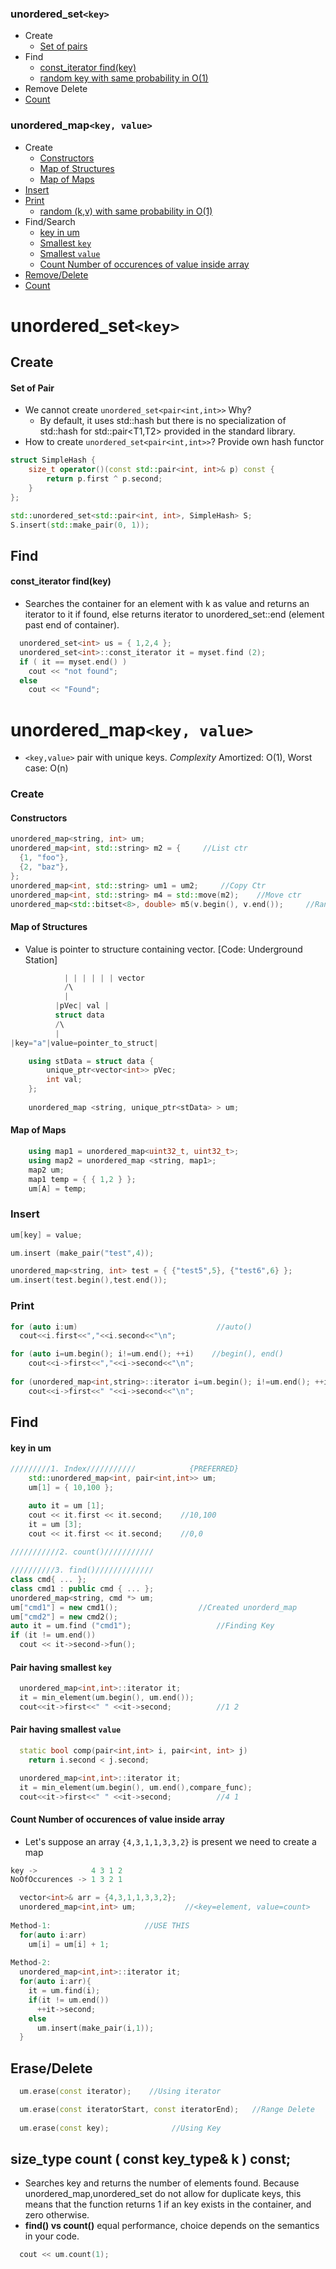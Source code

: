 ### unordered_set`<key>`
- Create
  - [Set of pairs](#screate)
- Find
  - [const_iterator find(key)](#find)
  - [random key with same probability in O(1)](/DS_Questions/Questions/Random/Implement_Class/RandomisedSet_Insert_Delete_GetRandom_in_O1.md)
- Remove Delete
- [Count](#count1)

### unordered_map`<key, value>`
- Create
  - [Constructors](#umctr)
  - [Map of Structures](#umstruct)
  - [Map of Maps](#mapmap)
- [Insert](#uminsert)
- [Print](#umprint)
  - [random (k,v) with same probability in O(1)](/DS_Questions/Questions/Random/Implement_Class/RandomisedSet_Insert_Delete_GetRandom_in_O1.md)
- Find/Search
  - [key in um](#keyum)
  - [Smallest `key`](#smllestk)
  - [Smallest `value`](#smallestv)
  - [Count Number of occurences of value inside array](#count)
- [Remove/Delete](#erase)
- [Count](#count1)



# unordered_set`<key>`
## Create
<a name=screate></a>
#### Set of Pair
- We cannot create `unordered_set<pair<int,int>>` Why?
  - By default, it uses std::hash but there is no specialization of std::hash for std::pair<T1,T2> provided in the standard library.
- How to create `unordered_set<pair<int,int>>`? Provide own hash functor
```cpp
struct SimpleHash {
    size_t operator()(const std::pair<int, int>& p) const {
        return p.first ^ p.second;
    }
};

std::unordered_set<std::pair<int, int>, SimpleHash> S;
S.insert(std::make_pair(0, 1));
```

## Find
<a name=find></a>
#### const_iterator find(key)
- Searches the container for an element with k as value and returns an iterator to it if found, else returns iterator to unordered_set::end (element past end of container).
```cpp
  unordered_set<int> us = { 1,2,4 };
  unordered_set<int>::const_iterator it = myset.find (2);
  if ( it == myset.end() )
    cout << "not found";
  else
    cout << "Found";
```


# unordered_map`<key, value>`
- `<key,value>` pair with unique keys. *Complexity* Amortized: O(1), Worst case: O(n)

### Create
<a name=umctr></a>
#### Constructors
```cpp
unordered_map<string, int> um;
unordered_map<int, std::string> m2 = {     //List ctr
  {1, "foo"},
  {2, "baz"}, 
}; 
unordered_map<int, std::string> um1 = um2;     //Copy Ctr
unordered_map<int, std::string> m4 = std::move(m2);    //Move ctr
unordered_map<std::bitset<8>, double> m5(v.begin(), v.end());     //Range ctr
```

<a name=umstruct></a>
#### Map of Structures
- Value is pointer to structure containing vector. [Code: Underground Station]
```cpp
            | | | | | | vector
            /\
            |
          |pVec| val |
          struct data
          /\
          |
|key="a"|value=pointer_to_struct|  

    using stData = struct data {
        unique_ptr<vector<int>> pVec;
        int val;
    };
    
    unordered_map <string, unique_ptr<stData> > um;    
```

<a name=mapmap></a>
#### Map of Maps
```cpp
    using map1 = unordered_map<uint32_t, uint32_t>;
    using map2 = unordered_map <string, map1>;
    map2 um;
    map1 temp = { { 1,2 } };
    um[A] = temp;    
```

<a name=uminsert></a>
### Insert
```cpp
um[key] = value;   

um.insert (make_pair("test",4));

unordered_map<string, int> test = { {"test5",5}, {"test6",6} };
um.insert(test.begin(),test.end());
```

<a name=umprint></a>
### Print
```cpp
for (auto i:um)                               //auto()
  cout<<i.first<<","<<i.second<<"\n";

for (auto i=um.begin(); i!=um.end(); ++i)    //begin(), end()
    cout<<i->first<<","<<i->second<<"\n";
    
for (unordered_map<int,string>::iterator i=um.begin(); i!=um.end(); ++i)          //iterator
    cout<<i->first<<" "<<i->second<<"\n";
```

## Find

<a name=keyum></a>
#### key in um
```cpp
/////////1. Index///////////            {PREFERRED}
    std::unordered_map<int, pair<int,int>> um;
    um[1] = { 10,100 };

    auto it = um [1];
    cout << it.first << it.second;    //10,100
    it = um [3];
    cout << it.first << it.second;    //0,0
    
///////////2. count()///////////

//////////3. find()/////////////
class cmd{ ... };
class cmd1 : public cmd { ... };
unordered_map<string, cmd *> um;
um["cmd1"] = new cmd1();                  //Created unorderd_map
um["cmd2"] = new cmd2();
auto it = um.find ("cmd1");                   //Finding Key
if (it != um.end())
  cout << it->second->fun();
```

<a name=smllestk></a>
#### Pair having smallest `key`
```cpp
  unordered_map<int,int>::iterator it;
  it = min_element(um.begin(), um.end());
  cout<<it->first<<" " <<it->second;          //1 2
```

<a name=smallestv></a>
#### Pair having smallest `value`
```cpp
  static bool comp(pair<int,int> i, pair<int, int> j)
    return i.second < j.second;

  unordered_map<int,int>::iterator it;
  it = min_element(um.begin(), um.end(),compare_func);
  cout<<it->first<<" " <<it->second;          //4 1
```

<a name=count></a>
#### Count Number of occurences of value inside array
- Let's suppose an array `{4,3,1,1,3,3,2}` is present we need to create a map
```c++
key ->            4 3 1 2
NoOfOccurences -> 1 3 2 1

  vector<int>& arr = {4,3,1,1,3,3,2};
  unordered_map<int,int> um;           //<key=element, value=count>
  
Method-1:                     //USE THIS
  for(auto i:arr)
    um[i] = um[i] + 1;
  
Method-2:  
  unordered_map<int,int>::iterator it;
  for(auto i:arr){
    it = um.find(i);
    if(it != um.end())
      ++it->second;
    else
      um.insert(make_pair(i,1));
  }
```

<a name=erase></a>
## Erase/Delete
```cpp
  um.erase(const iterator);    //Using iterator

  um.erase(const iteratorStart, const iteratorEnd);   //Range Delete
  
  um.erase(const key);              //Using Key
```

<a name=count1></a>
## size_type count ( const key_type& k ) const;
- Searches key and returns the number of elements found. Because unordered_map,unordered_set do not allow for duplicate keys, this means that the function returns 1 if an key  exists in the container, and zero otherwise.
- **find() vs count()**  equal performance, choice depends on the semantics in your code.
```cpp
  cout << um.count(1);
```
